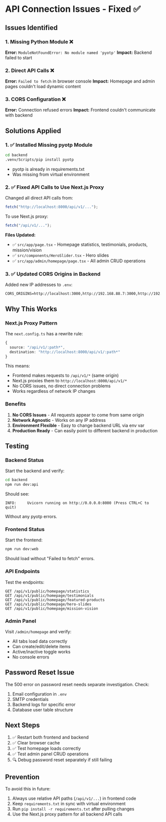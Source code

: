 # API Connection Issues - Fixed ✅

## Issues Identified

### 1. Missing Python Module ❌

**Error:** `ModuleNotFoundError: No module named 'pyotp'`
**Impact:** Backend failed to start

### 2. Direct API Calls ❌

**Error:** `Failed to fetch` in browser console
**Impact:** Homepage and admin pages couldn't load dynamic content

### 3. CORS Configuration ❌

**Error:** Connection refused errors
**Impact:** Frontend couldn't communicate with backend

## Solutions Applied

### 1. ✅ Installed Missing pyotp Module

```bash
cd backend
.venv/Scripts/pip install pyotp
```

- pyotp is already in requirements.txt
- Was missing from virtual environment

### 2. ✅ Fixed API Calls to Use Next.js Proxy

Changed all direct API calls from:

```javascript
fetch("http://localhost:8000/api/v1/...");
```

To use Next.js proxy:

```javascript
fetch("/api/v1/...");
```

**Files Updated:**

- ✅ `src/app/page.tsx` - Homepage statistics, testimonials, products, mission/vision
- ✅ `src/components/HeroSlider.tsx` - Hero slides
- ✅ `src/app/admin/homepage/page.tsx` - All admin CRUD operations

### 3. ✅ Updated CORS Origins in Backend

Added new IP addresses to `.env`:

```properties
CORS_ORIGINS=http://localhost:3000,http://192.168.88.7:3000,http://192.168.55.154:3000,http://192.168.1.124:3000,http://192.168.0.101:3000
```

## Why This Works

### Next.js Proxy Pattern

The `next.config.ts` has a rewrite rule:

```typescript
{
  source: "/api/v1/:path*",
  destination: "http://localhost:8000/api/v1/:path*"
}
```

This means:

- Frontend makes requests to `/api/v1/*` (same origin)
- Next.js proxies them to `http://localhost:8000/api/v1/*`
- No CORS issues, no direct connection problems
- Works regardless of network IP changes

### Benefits

1. **No CORS Issues** - All requests appear to come from same origin
2. **Network Agnostic** - Works on any IP address
3. **Environment Flexible** - Easy to change backend URL via env var
4. **Production Ready** - Can easily point to different backend in production

## Testing

### Backend Status

Start the backend and verify:

```bash
cd backend
npm run dev:api
```

Should see:

```
INFO:     Uvicorn running on http://0.0.0.0:8000 (Press CTRL+C to quit)
```

Without any pyotp errors.

### Frontend Status

Start the frontend:

```bash
npm run dev:web
```

Should load without "Failed to fetch" errors.

### API Endpoints

Test the endpoints:

```
GET /api/v1/public/homepage/statistics
GET /api/v1/public/homepage/testimonials
GET /api/v1/public/homepage/featured-products
GET /api/v1/public/homepage/hero-slides
GET /api/v1/public/homepage/mission-vision
```

### Admin Panel

Visit `/admin/homepage` and verify:

- All tabs load data correctly
- Can create/edit/delete items
- Active/inactive toggle works
- No console errors

## Password Reset Issue

The 500 error on password reset needs separate investigation. Check:

1. Email configuration in `.env`
2. SMTP credentials
3. Backend logs for specific error
4. Database user table structure

## Next Steps

1. ✅ Restart both frontend and backend
2. ✅ Clear browser cache
3. ✅ Test homepage loads correctly
4. ✅ Test admin panel CRUD operations
5. 🔍 Debug password reset separately if still failing

## Prevention

To avoid this in future:

1. Always use relative API paths (`/api/v1/...`) in frontend code
2. Keep `requirements.txt` in sync with virtual environment
3. Run `pip install -r requirements.txt` after pulling changes
4. Use the Next.js proxy pattern for all backend API calls

